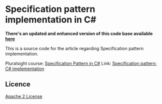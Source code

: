 Specification pattern implementation in C#
=====================

**There's an updated and enhanced version of this code base available [here][L3]**

This is a source code for the article regarding Specification pattern implementation.

Pluralsight course: [Specification Pattern in C#][L4]
Link: [Specification pattern: C# implementation][L2]

Licence
--------------
[Apache 2 License][L1]

[L1]: http://www.apache.org/licenses/LICENSE-2.0
[L2]: http://enterprisecraftsmanship.com/2016/02/08/specification-pattern-c-implementation/
[L3]: https://github.com/vkhorikov/SpecPattern
[L4]: http://www.pluralsight.com/courses/csharp-specification-pattern
